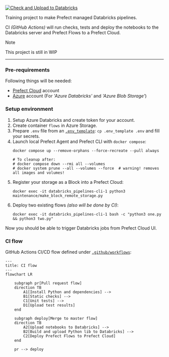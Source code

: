 [![Check and Upload to Databricks](https://github.com/alex7c4/databricks_pipelines/actions/workflows/deploy.yml/badge.svg?branch=master)](https://github.com/alex7c4/databricks_pipelines/actions/workflows/deploy.yml)

Training project to make Prefect managed Databricks pipelines.

CI _(GitHub Actions)_ will run checks, tests and deploy the notebooks to the Databricks server and Prefect Flows to a Prefect Cloud.

> [!NOTE]
> This project is still in WIP

---
### Pre-requirements

Following things will be needed:
- [Prefect Cloud](https://app.prefect.cloud/) account
- [Azure](https://portal.azure.com/) account (For _'Azure Databricks'_ and _'Azure Blob Storage'_)

### Setup environment

1) Setup Azure Databricks and create token for your account.
2) Create container `flows` in Azure Storage.
3) Prepare `.env` file from an [`.env_template`](.env_template): `cp .env_template .env` and fill your secrets.
4) Launch local Prefect Agent and Prefect CLI with `docker compose`:
    ```shell
    docker compose up --remove-orphans --force-recreate --pull always

    # To cleanup after:
    # docker compose down --rmi all --volumes
    # docker system prune --all --volumes --force  # warning! removes all images and volumes!
    ```
5) Register your storage as a Block into a Prefect Cloud:
    ```shell
    docker exec -it databricks_pipelines-cli-1 python3 maintenance/make_block_remote_storage.py
    ```
6) Deploy two existing flows _(also will be done by CI)_:
    ```shell
    docker exec -it databricks_pipelines-cli-1 bash -c "python3 one.py && python3 two.py"
    ```

Now you should be able to trigger Databricks jobs from Prefect Cloud UI.

### CI flow
GitHub Actions CI/CD flow defined under [`.github/workflows`](.github/workflows):
```mermaid
---
title: CI flow
---
flowchart LR

    subgraph pr[Pull request flow]
    direction TB
        A1[Install Python and dependencies] -->
        B1[Static checks] -->
        C1[Unit tests] -->
        D1[Upload test results]
    end

    subgraph deploy[Merge to master flow]
    direction TB
        A2[Upload notebooks to Databricks] -->
        B2[Build and upload Python lib to Databricks] -->
        C2[Deploy Prefect Flows to Prefect Cloud]
    end

    pr --> deploy
```
